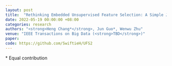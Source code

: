 ```yaml
---
layout: post
title:  "Rethinking Embedded Unsupervised Feature Selection: A Simple Joint Approach"
date: 2022-05-19 00:00:00 +08:00
categories: research
authors: "<strong>Heng Chang*</strong>, Jun Guo*, Wenwu Zhu"
venue: "IEEE Transactions on Big Data (<strong>TBD</strong>)"
paper: 
code: https://github.com/SwiftieH/UFS2
---
```

\* Equal contribution

